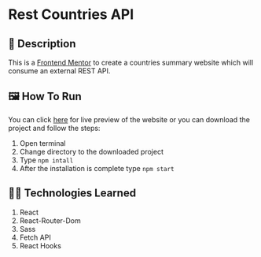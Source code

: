 # Rest Countries API

## 📄 Description
This is a [Frontend Mentor](https://www.frontendmentor.io/challenges/rest-countries-api-with-color-theme-switcher-5cacc469fec04111f7b848ca) to create a countries summary website which will consume an external REST API.

## 🖼 How To Run
You can click [here](https://yeahitsaman.github.io/Rest-Countries-API/) for live preview of the website or you can download the project and follow the steps:
1. Open terminal
2. Change directory to the downloaded project
3. Type `npm intall`
4. After the installation is complete type `npm start`
   
## 🐱‍💻 Technologies Learned
1. React
2. React-Router-Dom
3. Sass
4. Fetch API
5. React Hooks
